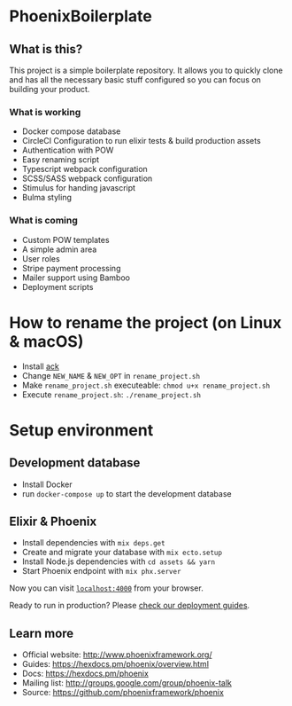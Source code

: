 # PhoenixBoilerplate

## What is this?

This project is a simple boilerplate repository. It allows you to quickly clone and has all the necessary basic stuff configured so you can focus on building your product.

### What is working

  * Docker compose database
  * CircleCI Configuration to run elixir tests & build production assets
  * Authentication with POW
  * Easy renaming script
  * Typescript webpack configuration
  * SCSS/SASS webpack configuration
  * Stimulus for handing javascript
  * Bulma styling

### What is coming

  * Custom POW templates
  * A simple admin area
  * User roles
  * Stripe payment processing
  * Mailer support using Bamboo
  * Deployment scripts

# How to rename the project (on Linux & macOS)

  * Install [ack](https://beyondgrep.com)
  * Change `NEW_NAME` & `NEW_OPT` in `rename_project.sh`
  * Make `rename_project.sh` executeable: `chmod u+x rename_project.sh`
  * Execute `rename_project.sh`: `./rename_project.sh`

# Setup environment

## Development database
  * Install Docker
  * run `docker-compose up` to start the development database
  
## Elixir & Phoenix
  * Install dependencies with `mix deps.get`
  * Create and migrate your database with `mix ecto.setup`
  * Install Node.js dependencies with `cd assets && yarn`
  * Start Phoenix endpoint with `mix phx.server`

Now you can visit [`localhost:4000`](http://localhost:4000) from your browser.

Ready to run in production? Please [check our deployment guides](https://hexdocs.pm/phoenix/deployment.html).

## Learn more

  * Official website: http://www.phoenixframework.org/
  * Guides: https://hexdocs.pm/phoenix/overview.html
  * Docs: https://hexdocs.pm/phoenix
  * Mailing list: http://groups.google.com/group/phoenix-talk
  * Source: https://github.com/phoenixframework/phoenix

